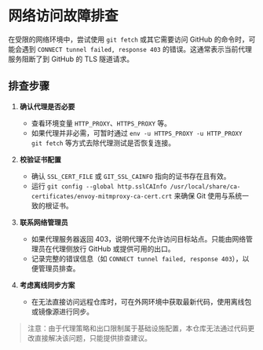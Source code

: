 # 网络访问故障排查

在受限的网络环境中，尝试使用 `git fetch` 或其它需要访问 GitHub 的命令时，可能会遇到 `CONNECT tunnel failed, response 403` 的错误。这通常表示当前代理服务阻断了到 GitHub 的 TLS 隧道请求。

## 排查步骤

1. **确认代理是否必要**
   - 查看环境变量 `HTTP_PROXY`、`HTTPS_PROXY` 等。
   - 如果代理并非必需，可暂时通过 `env -u HTTPS_PROXY -u HTTP_PROXY git fetch` 等方式去除代理测试是否恢复连接。

2. **校验证书配置**
   - 确认 `SSL_CERT_FILE` 或 `GIT_SSL_CAINFO` 指向的证书存在且有效。
   - 运行 `git config --global http.sslCAInfo /usr/local/share/ca-certificates/envoy-mitmproxy-ca-cert.crt` 来确保 Git 使用与系统一致的根证书。

3. **联系网络管理员**
   - 如果代理服务器返回 403，说明代理不允许访问目标站点。只能由网络管理员在代理侧放行 GitHub 或提供可用的出口。
   - 记录完整的错误信息（如 `CONNECT tunnel failed, response 403`），以便管理员排查。

4. **考虑离线同步方案**
   - 在无法直接访问远程仓库时，可在外网环境中获取最新代码，使用离线包或镜像源进行同步。

> 注意：由于代理策略和出口限制属于基础设施配置，本仓库无法通过代码更改直接解决该问题，只能提供排查建议。

